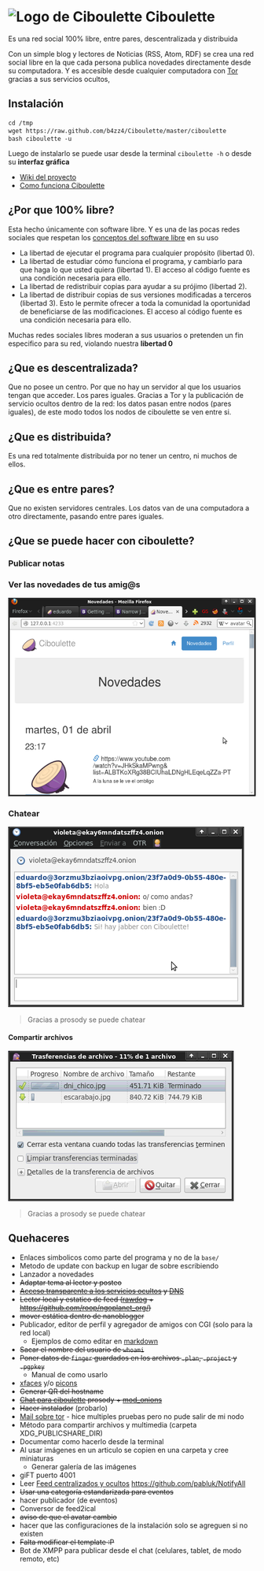 # ![Logo de Ciboulette](ciboulette.png) Ciboulette

Es una red social 100% libre, entre pares, descentralizada y distribuida

Con un simple blog y lectores de Noticias (RSS, Atom, RDF) se crea una red 
social libre en la que cada persona publica novedades directamente desde 
su computadora. Y es accesible desde cualquier computadora con 
[Tor](https://www.torproject.org/) gracias a sus servicios ocultos,

## Instalación

~~~
cd /tmp
wget https://raw.github.com/b4zz4/Ciboulette/master/ciboulette
bash ciboulette -u
~~~

Luego de instalarlo se puede usar desde la terminal `ciboulette -h` o desde su **interfaz gráfica**

* [Wiki del proyecto](http://wiki.hackcoop.com.ar/Ciboulette)
* [Como funciona Ciboulette](doc/)

## ¿Por que 100% libre?

Esta hecho únicamente con software libre. Y es una de las pocas redes sociales que respetan los [conceptos del software libre](https://www.gnu.org/philosophy/free-sw.html) en su uso

* La libertad de ejecutar el programa para cualquier propósito (libertad 0).
* La libertad de estudiar cómo funciona el programa, y cambiarlo para que haga lo que usted quiera (libertad 1). El acceso al código fuente es una condición necesaria para ello.
* La libertad de redistribuir copias para ayudar a su prójimo (libertad 2).
* La libertad de distribuir copias de sus versiones modificadas a terceros (libertad 3). Esto le permite ofrecer a toda la comunidad la oportunidad de beneficiarse de las modificaciones. El acceso al código fuente es una condición necesaria para ello.

Muchas redes sociales libres moderan a sus usuarios o pretenden un fin especifico para su red, violando nuestra **libertad 0**

## ¿Que es descentralizada?

Que no posee un centro. 
Por que no hay un servidor al que los usuarios tengan que acceder. Los pares iguales.
Gracias a Tor y la publicación de servicio ocultos dentro de la red: los datos pasan entre nodos (pares iguales), de este modo todos los nodos de ciboulette se ven entre si.

## ¿Que es distribuida?

Es una red totalmente distribuida por no tener un centro, ni muchos de ellos.

## ¿Que es entre pares?

Que no existen servidores centrales. Los datos van de una computadora a otro directamente, pasando entre pares iguales.

## ¿Que se puede hacer con ciboulette?

### Publicar notas

### Ver las novedades de tus amig@s

![pantalla de novedades](captura.png)

### Chatear

![Chatear](jabber_con_ciboulette.png)
> Gracias a prosody se puede chatear

#### Compartir archivos

![Chatear](capturas/transferencia_de_archivos.png)
> Gracias a prosody se puede chatear


## Quehaceres

* Enlaces simbolicos como parte del programa y no de la `base/`
* Metodo de update con backup en lugar de sobre escribiendo
* Lanzador a novedades
* ~~Adaptar tema al lector y posteo~~
* ~~[Acceso transparente a los servicios ocultos](https://grepular.com/Transparent_Access_to_Tor_Hidden_Services) y [DNS](http://security-world.blogspot.com.ar/2013/04/postfix-through-tor-dns.html)~~
* ~~Lector local y estatico de feed ([rawdog](http://offog.org/code/rawdog/) + https://github.com/roop/ngoplanet_org/)~~
 * ~~mover estática dentro de nanoblogger~~
 * Publicador, editor de perfil y agregador de amigos con CGI (solo para la red local)
   * Ejemplos de como editar en [markdown](https://es.wikipedia.org/wiki/Markdown)
* ~~Sacar el nombre del usuario de `whoami`~~
 * ~~Poner datos de `finger` guardados en los archivos `.plan`, `.project` y `.pgpkey`~~
   * Manual de como usarlo
 * [xfaces](https://en.wikipedia.org/wiki/X-Face) y/o [picons](http://www.cs.indiana.edu/picons/ftp/index.html) 
 * ~~Generar QR del hostname~~
* ~~[Chat para ciboulette](chat.png) prosody + [mod_onions](https://blog.thijsalkema.de/blog/2013/06/11/xmpp-federation-over-tor-hidden-services/)~~
 * ~~Hacer instalador~~ (probarlo)
* [Mail sobre tor](http://www.groovy.net/ww/2012/01/torfixbis) - hice multiples pruebas pero no pude salir de mi nodo
* Método para compartir archivos y multimedia (carpeta XDG_PUBLICSHARE_DIR)
 * Documentar como hacerlo desde la terminal
 * Al usar imágenes en un articulo se copien en una carpeta y cree miniaturas
   * Generar galería de las imágenes
 * giFT puerto 4001
* Leer [Feed centralizados y ocultos](https://github.com/jol333/veracity/blob/master/index.php) https://github.com/pabluk/NotifyAll
* ~~Usar una categoría estandarizada para eventos~~
 * hacer publicador (de eventos)
 * Conversor de feed2ical
* ~~aviso de que el avatar cambio~~
* hacer que las configuraciones de la instalación solo se agreguen si no existen
* ~~Falta modificar el template :P~~
* Bot de XMPP para publicar desde el chat (celulares, tablet, de modo remoto, etc)
